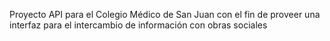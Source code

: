 Proyecto API para el Colegio Médico de San Juan con el fin de proveer una interfaz para el intercambio de información con obras sociales